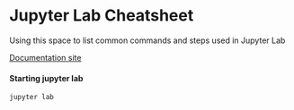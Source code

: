 # Jupyter Lab Cheatsheet
Using this space to list common commands and steps used in Jupyter Lab

[Documentation site](https://jupyterlab.readthedocs.io/en/stable/)

#### Starting jupyter lab
```
jupyter lab
```
